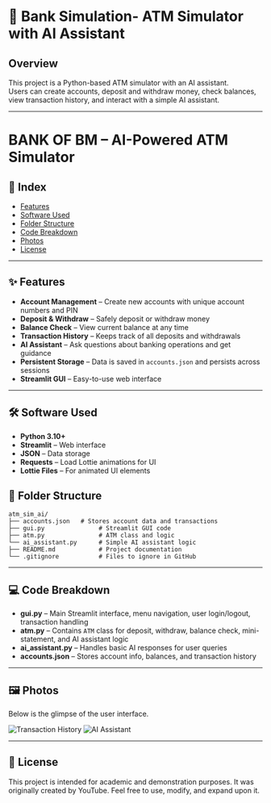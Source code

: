 # 🏦 Bank Simulation- ATM Simulator with AI Assistant

## Overview
This project is a Python-based ATM simulator with an AI assistant.  
Users can create accounts, deposit and withdraw money, check balances, view transaction history, and interact with a simple AI assistant.  

---

# BANK OF BM – AI-Powered ATM Simulator

## 📌 Index

- [Features](#features)
- [Software Used](#software-used)
- [Folder Structure](#folder-structure)
- [Code Breakdown](#code-breakdown)
- [Photos](#photos)
- [License](#license)

---

## ✨ Features  

- **Account Management** – Create new accounts with unique account numbers and PIN  
- **Deposit & Withdraw** – Safely deposit or withdraw money  
- **Balance Check** – View current balance at any time  
- **Transaction History** – Keeps track of all deposits and withdrawals  
- **AI Assistant** – Ask questions about banking operations and get guidance  
- **Persistent Storage** – Data is saved in `accounts.json` and persists across sessions  
- **Streamlit GUI** – Easy-to-use web interface  

---

## 🛠️ Software Used

- **Python 3.10+**  
- **Streamlit** – Web interface  
- **JSON** – Data storage  
- **Requests** – Load Lottie animations for UI  
- **Lottie Files** – For animated UI elements  

## 📁 Folder Structure

```
atm_sim_ai/
├── accounts.json   # Stores account data and transactions
├── gui.py               # Streamlit GUI code
├── atm.py               # ATM class and logic
└── ai_assistant.py      # Simple AI assistant logic
├── README.md            # Project documentation
└── .gitignore           # Files to ignore in GitHub

```
---

## 💻 Code Breakdown

- **gui.py** – Main Streamlit interface, menu navigation, user login/logout, transaction handling  
- **atm.py** – Contains `ATM` class for deposit, withdraw, balance check, mini-statement, and AI assistant logic  
- **ai_assistant.py** – Handles basic AI responses for user queries  
- **accounts.json** – Stores account info, balances, and transaction history  

---

## 🖼️ Photos 

Below is the glimpse of the user interface.

![Transaction History]([path-or-URL-to-image](https://github.com/BlaynaFerns/Bank_Simulation/blob/main/Transaction%20History.png))
![AI Assistant]([path-or-URL-to-image](https://github.com/BlaynaFerns/Bank_Simulation/blob/main/AI%20Assistant.png))

---

## 📄 License

This project is intended for academic and demonstration purposes. It was originally created by YouTube. Feel free to use, modify, and expand upon it.
